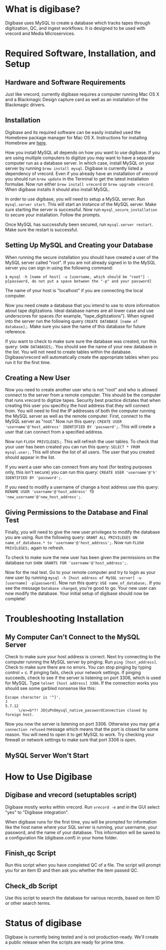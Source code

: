 # What is digibase?
Digibase uses MySQL to create a database which tracks tapes through digitization, QC, and ingest workflows. It is designed to be used with vrecord and Media Microservices.  

# Required Software, Installation, and Setup
## Hardware and Software Requirements
Just like vrecord, currently digibase requires a computer running Mac OS X and a Blackmagic Design capture card as well as an installation of the Blackmagic drivers. 

## Installation
Digibase and its required software can be easily installed used the Homebrew package manager for Mac OS X. Instructions for installing Homebrew are [here](http://brew.sh). 

How you install MySQL all depends on how you want to use digibase. If you are using multiple computers to digitize you may want to have a separate computer run as a database server. In which case, install MySQL on your server by running `brew install mysql`. 
Digibase is currently listed a dependency of vrecord. Even if you already have an installation of vrecord you should run `brew update` in the Terminal to get the latest installation formulae. Now run either `brew install vrecord` or `brew upgrade vrecord`. When digibase installs it should also install MySQL.  

In order to use digibase, you will need to setup a MySQL server.  Run `mysql.server start`. This will start an instance of the MySQL server. Make sure starting the server is successful. Now run `mysql_secure_installation` to secure your installation. Follow the prompts. 

Once MySQL has successfully been secured, run `mysql.server restart`. Make sure the restart is successful.

## Setting Up MySQL and Creating your Database
When running the secure installation you should have created a user of the MySQL server called "root". If you are not already signed in to the MySQL server you can sign in using the following command:
```
$ mysql -h [name of host] -u [username, which should be "root"] -p[password, do not put a space between the "-p" and your password]
```
The name of your host is "localhost" if you are connecting the local computer. 

Now you need create a database that you intend to use to store information about tape digitzations. Ideal database names are all lower case and use underscores for spaces (for example, "tape_digitizations"). When signed into the server run the following query `CREATE DATABASE [name of database];`. Make sure you save the name of this database for future reference. 

If you want to check to make sure sure the database was created, run this query: `SHOW DATABASES;`. You should see the name of your new database in the list. You will not need to create tables within the database. Digibase/vrecord will automatically create the appropriate tables when you run it for the first time.  

## Creating a New User
Now you need to create another user who is not "root" and who is allowed connect to the server from a remote computer. This should be the computer that runs vrecord to digitize tapes. Security best practice dictates that when creating this user you specificy the host address that they will connect from. You will need to find the IP addresses of both the computer running the MySQL server as well as the remote computer. First, connect to the MySQL server as "root." Now run this query: `CREATE USER 'username'@'host_address' IDENTIFIED BY 'password';`. This will create a user that can connect from a specified address. 

Now run `FLUSH PRIVILEGES;`. This will refresh the user tables. To check that your user has been created you can run this query: `SELECT * FROM mysql.user;`. This will show the list of all users. The user that you created should appear in the list.   

If you want a user who can connect from any host (for testing purposes only, this isn't secure) you can run this query: `CREATE USER 'username'@'%' IDENTIFIED BY 'password';`. 

If you need to modify a username of change a host address use this query: `RENAME USER 'username'@'host_address' TO 'new_username'@'new_host_address';`.

## Giving Permissions to the Database and Final Test
Finally, you will need to give the new user privileges to modify the database you are using. Run the following query: `GRANT ALL PRIVILEGES ON name_of_database.* to 'username'@'host_address';`. Now run `FLUSH PRIVILEGES;` again to refresh. 

To check to make sure the new user has been given the permissions on the database run `SHOW GRANTS FOR 'username'@'host_address';`. 

Now for the real test. Go to your remote computer and try to login as your new user by running `mysql -h [host address of MySQL server] -u [username] -p[password]`. Now run this query: `USE name_of_database;`. If you see the message `Database changed`, you're good to go. Your new user can now modify the database. Your initial setup of digibase should now be complete!

# Troubleshooting Installation
## My Computer Can't Connect to the MySQL Server
Check to make sure your host address is correct. Next try connecting to the computer running the MySQL server by pinging. Run `ping [host_address]`. Check to make sure there are no errors. You can stop pinging by typing control + c. If pinging fails, check your network settings. If pinging succeeds, check to see if the server is listening on port 3306, which is used for MySQL. Type `telnet [host address] 3306`. If the connection works you should see some garbled nonsense like this: 
```
Escape character is '^]'.
J
5.7.12
      \/e>=b*?! JD{uPnOmysql_native_passwordConnection closed by foreign host.
```
Now you now the server is listening on port 3306. Otherwise you may get a `connection refused` message which means that the port is closed for some reason. You will need to open it to get MySQL to work. Try checking your firewall or network settings to make sure that port 3306 is open. 

## MySQL Server Won't Start

# How to Use Digibase
## Digibase and vrecord (setuptables script)
Digibase mostly works within vrecord. Run `vrecord -e` and in the GUI select "yes" to "Digibase integration".

When digibase runs for the first time, you will be prompted for information like the host name where your SQL server is running, your username, your password, and the name of your database. This information will be saved to a configuration file (digibase.conf) in your home folder. 

## Finish_qc Script
Run this script when you have completed QC of a file. The script will prompt you for an item ID and then ask you whether the item passed QC.

## Check_db Script
Use this script to search the database for various records, based on item ID or other search terms.

# Status of digibase 
Digibase is currently being tested and is not production-ready. We'll create a public release when the scripts are ready for prime time. 
